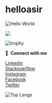 # helloasir

<p align="left"><img src="https://c.tenor.com/mGgWY8RkgYMAAAAM/hello-world.gif" alt="Hello World" /></p>

![](https://komarev.com/ghpvc/?username=helloasir&style=flat-square)

![trophy](https://github-profile-trophy.vercel.app/?username=helloasir&row=2&column=3)

🔗 &nbsp;**Connect with me**
<p align="left">
<a href="https://www.linkedin.com/in/helloasir/" target="blank"> Linkedin </a><br>
<a href="https://stackoverflow.com/users/10812318/helloasir" target="blank">Stackoverflow</a><br>
<a href="https://www.instagram.com/helloasir" target="blank">Instagram</a><br>
<a href="https://www.facebook.com/helloasir" target="blank">Facebook</a><br>
<a href="https://www.twitter.com/ihelloasir" target="blank">Twitter</a><br>


 ![Top Langs](https://github-readme-stats.vercel.app/api/top-langs/?username=helloasir&hide=javascript,css,scss,html&theme=tokyonight)

